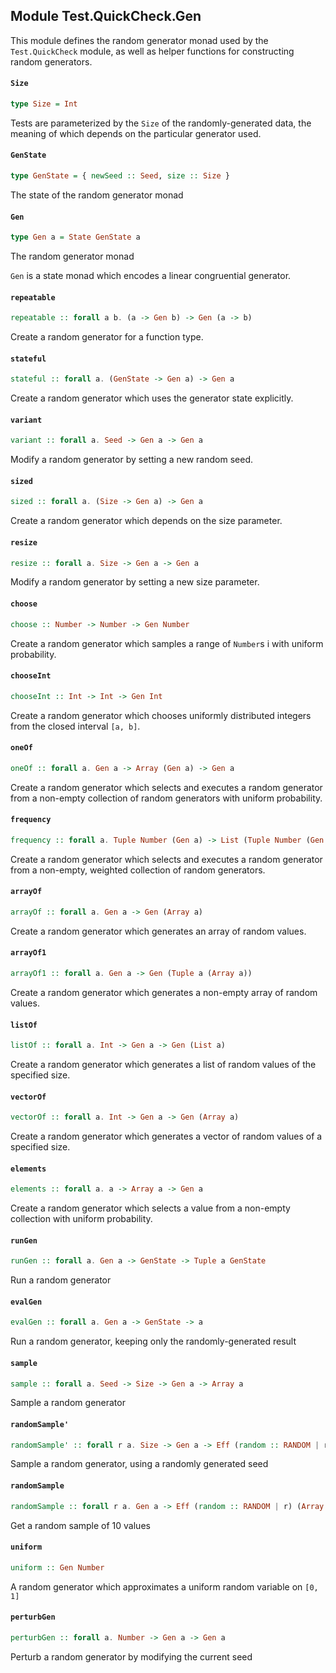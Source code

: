 ## Module Test.QuickCheck.Gen

This module defines the random generator monad used by the `Test.QuickCheck`
module, as well as helper functions for constructing random generators.

#### `Size`

``` purescript
type Size = Int
```

Tests are parameterized by the `Size` of the randomly-generated data,
the meaning of which depends on the particular generator used.

#### `GenState`

``` purescript
type GenState = { newSeed :: Seed, size :: Size }
```

The state of the random generator monad

#### `Gen`

``` purescript
type Gen a = State GenState a
```

The random generator monad

`Gen` is a state monad which encodes a linear congruential generator.

#### `repeatable`

``` purescript
repeatable :: forall a b. (a -> Gen b) -> Gen (a -> b)
```

Create a random generator for a function type.

#### `stateful`

``` purescript
stateful :: forall a. (GenState -> Gen a) -> Gen a
```

Create a random generator which uses the generator state explicitly.

#### `variant`

``` purescript
variant :: forall a. Seed -> Gen a -> Gen a
```

Modify a random generator by setting a new random seed.

#### `sized`

``` purescript
sized :: forall a. (Size -> Gen a) -> Gen a
```

Create a random generator which depends on the size parameter.

#### `resize`

``` purescript
resize :: forall a. Size -> Gen a -> Gen a
```

Modify a random generator by setting a new size parameter.

#### `choose`

``` purescript
choose :: Number -> Number -> Gen Number
```

Create a random generator which samples a range of `Number`s i
with uniform probability.

#### `chooseInt`

``` purescript
chooseInt :: Int -> Int -> Gen Int
```

Create a random generator which chooses uniformly distributed
integers from the closed interval `[a, b]`.

#### `oneOf`

``` purescript
oneOf :: forall a. Gen a -> Array (Gen a) -> Gen a
```

Create a random generator which selects and executes a random generator from
a non-empty collection of random generators with uniform probability.

#### `frequency`

``` purescript
frequency :: forall a. Tuple Number (Gen a) -> List (Tuple Number (Gen a)) -> Gen a
```

Create a random generator which selects and executes a random generator from
a non-empty, weighted collection of random generators.

#### `arrayOf`

``` purescript
arrayOf :: forall a. Gen a -> Gen (Array a)
```

Create a random generator which generates an array of random values.

#### `arrayOf1`

``` purescript
arrayOf1 :: forall a. Gen a -> Gen (Tuple a (Array a))
```

Create a random generator which generates a non-empty array of random values.

#### `listOf`

``` purescript
listOf :: forall a. Int -> Gen a -> Gen (List a)
```

Create a random generator which generates a list of random values of the specified size.

#### `vectorOf`

``` purescript
vectorOf :: forall a. Int -> Gen a -> Gen (Array a)
```

Create a random generator which generates a vector of random values of a specified size.

#### `elements`

``` purescript
elements :: forall a. a -> Array a -> Gen a
```

Create a random generator which selects a value from a non-empty collection with
uniform probability.

#### `runGen`

``` purescript
runGen :: forall a. Gen a -> GenState -> Tuple a GenState
```

Run a random generator

#### `evalGen`

``` purescript
evalGen :: forall a. Gen a -> GenState -> a
```

Run a random generator, keeping only the randomly-generated result

#### `sample`

``` purescript
sample :: forall a. Seed -> Size -> Gen a -> Array a
```

Sample a random generator

#### `randomSample'`

``` purescript
randomSample' :: forall r a. Size -> Gen a -> Eff (random :: RANDOM | r) (Array a)
```

Sample a random generator, using a randomly generated seed

#### `randomSample`

``` purescript
randomSample :: forall r a. Gen a -> Eff (random :: RANDOM | r) (Array a)
```

Get a random sample of 10 values

#### `uniform`

``` purescript
uniform :: Gen Number
```

A random generator which approximates a uniform random variable on `[0, 1]`

#### `perturbGen`

``` purescript
perturbGen :: forall a. Number -> Gen a -> Gen a
```

Perturb a random generator by modifying the current seed


